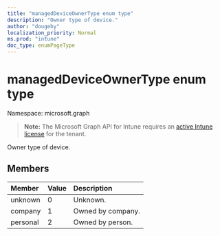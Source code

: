 ```yaml
---
title: "managedDeviceOwnerType enum type"
description: "Owner type of device."
author: "dougeby"
localization_priority: Normal
ms.prod: "intune"
doc_type: enumPageType
---
```


# managedDeviceOwnerType enum type

Namespace: microsoft.graph

> **Note:** The Microsoft Graph API for Intune requires an [active Intune license](https://go.microsoft.com/fwlink/?linkid=839381) for the tenant.

Owner type of device.

## Members
|Member|Value|Description|
|:---|:---|:---|
|unknown|0|Unknown.|
|company|1|Owned by company.|
|personal|2|Owned by person.|





